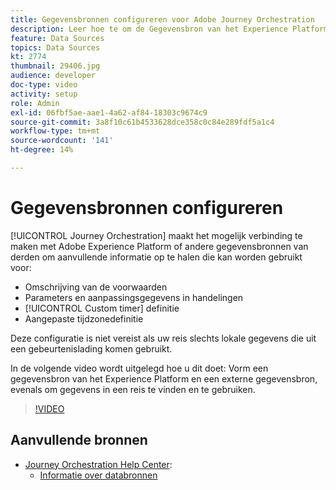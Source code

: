 ```yaml
---
title: Gegevensbronnen configureren voor Adobe Journey Orchestration
description: Leer hoe te om de Gegevensbron van het Experience Platform te vormen, een externe gegevensbron te vormen, en gegevens in een reis te vinden en te gebruiken.
feature: Data Sources
topics: Data Sources
kt: 2774
thumbnail: 29406.jpg
audience: developer
doc-type: video
activity: setup
role: Admin
exl-id: 06fbf5ae-aae1-4a62-af84-18303c9674c9
source-git-commit: 3a8f10c61b4533628dce358c0c84e289fdf5a1c4
workflow-type: tm+mt
source-wordcount: '141'
ht-degree: 14%

---
```


# Gegevensbronnen configureren

[!UICONTROL Journey Orchestration] maakt het mogelijk verbinding te maken met Adobe Experience Platform of andere gegevensbronnen van derden om aanvullende informatie op te halen die kan worden gebruikt voor:

* Omschrijving van de voorwaarden
* Parameters en aanpassingsgegevens in handelingen
* [!UICONTROL Custom timer] definitie
* Aangepaste tijdzonedefinitie

Deze configuratie is niet vereist als uw reis slechts lokale gegevens die uit een gebeurtenislading komen gebruikt.

In de volgende video wordt uitgelegd hoe u dit doet: Vorm een gegevensbron van het Experience Platform en een externe gegevensbron, evenals om gegevens in een reis te vinden en te gebruiken.

>[!VIDEO](https://video.tv.adobe.com/v/29406?quality=12)

## Aanvullende bronnen

* [Journey Orchestration Help Center](https://docs.adobe.com/content/help/nl/journeys/using/journey-orchestration-home.html):
   * [Informatie over databronnen](https://docs.adobe.com/content/help/en/journeys/using/data-source-journeys/about-data-sources.html)

